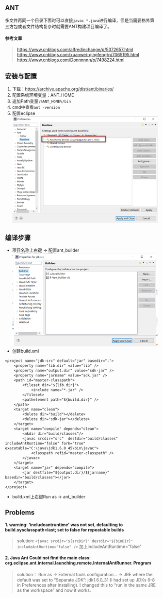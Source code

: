 ## ANT
多文件再同一个目录下面时可以直接`javac *.java`进行编译，但是当需要格外第三方包或者文件结构复杂时就需要ANT构建项目编译了。
#### 参考文章
> https://www.cnblogs.com/alfredinchange/p/5372657.html
> https://www.cnblogs.com/xuanwei-qingfeng/p/7065195.html
> https://www.cnblogs.com/Donnnnnn/p/7498224.html

## 安装与配置
1. 下载：https://archive.apache.org/dist/ant/binaries/
2. 配置系统环境变量：ANT_HOME
3. 追加Path变量`;%ANT_HONE%/bin`
4. cmd中查看`ant -version`
5. 配置eclipse
![配置ANT环境](../../images/2018-12-12_103209.png)

## 编译步骤
- 项目名称上右键 → 配置ant_builder
![配置](../..//images/2018-12-12_103831.png)
- 创建build.xml
```
<project name="jdk-src" default="jar" basedir=".">
	<property name="lib.dir" value="lib" />
	<property name="output.dir" value="sdk-jar" />
	<property name="jarname" value="sdk.jar" />
	<path id="master-classpath">
		<fileset dir="${lib.dir}">
			<include name="*.jar" />
		</fileset>
		<pathelement path="${build.dir}" />
	</path>
    <target name="clean">
    	<delete dir="build"></delete>
    	<delete dir="sdk-jar"></delete>
    </target>
    <target name="compile" depends="clean">
    	<mkdir dir="build/classes"/>
    	<javac srcdir="src"  destdir="build/classes"  includeAntRuntime="false" fork="true" executable="C:\java\jdk1.6.0_45\bin\javac">
    		<classpath refid="master-classpath" />
    	</javac>
    </target>
	<target name="jar" depends="compile">
		<jar destfile="${output.dir}/${jarname}" basedir="build/classes"></jar>
	</target>
</project>
```
- build.xml上右键Run as → ant_builder

## Problems
#### 1. warning: 'includeantruntime' was not set, defaulting to build.sysclasspath=last; set to false for repeatable builds
> solution: `<javac srcdir="${srcDir}" destdir="${binDir}" includeAntRuntime="false" />` 加上includeAntRuntime="false"
#### 2. Java Ant Could not find the main class: org.eclipse.ant.internal.launching.remote.InternalAntRunner. Program
> solution： Run as → External tools configuration… → JRE where the default was set to “Separate JDK”: jdk1.6.0_31 (I had set up JDKs 6-8 in Preferences after installing). I changed this to “run in the same JRE as the workspace” and now it works.